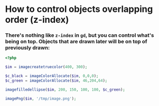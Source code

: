 # How to control objects overlapping order (z-index)

### There's nothing like `z-index` in `gd`, but you can control what's being on top. Objects that are drawn later will be on top of previously drawn:

```php
<?php

$im = imagecreatetruecolor(400, 300);

$c_black = imageColorAllocate($im, 0,0,0);
$c_green = imageColorAllocate($im, 46,204,64);

imagefilledellipse($im, 200, 150, 100, 100, $c_green);

imagePng($im, '/tmp/image.png');
```




